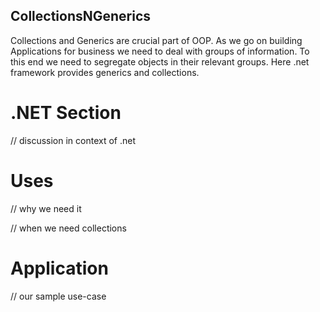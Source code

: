 ## CollectionsNGenerics

Collections and Generics are crucial part of OOP. As we go on building Applications for business we need to deal with groups of information. To this end we need to segregate objects in their relevant groups. Here .net framework provides generics and collections. 

# .NET Section
// discussion in context of .net


# Uses
// why we need it

// when we need collections

# Application
// our sample use-case
